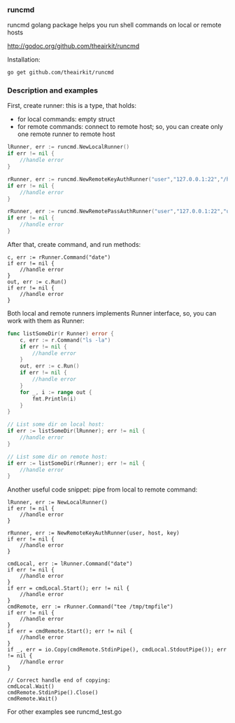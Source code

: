 ### runcmd

runcmd golang package helps you run shell commands on local or remote hosts

http://godoc.org/github.com/theairkit/runcmd

Installation:
```bash
go get github.com/theairkit/runcmd
```

### Description and examples

First, create runner: this is a type, that holds:
- for local commands: empty struct
- for remote commands: connect to remote host;
  so, you can create only one remote runner to remote host

```go
lRunner, err := runcmd.NewLocalRunner()
if err != nil {
	//handle error
}

rRunner, err := runcmd.NewRemoteKeyAuthRunner("user","127.0.0.1:22","/home/user/id_rsa")
if err != nil {
	//handle error
}

rRunner, err := runcmd.NewRemotePassAuthRunner("user","127.0.0.1:22","userpass")
if err != nil {
	//handle error
}
```

After that, create command, and run methods:
```
c, err := rRunner.Command("date")
if err != nil {
	//handle error
}
out, err := c.Run()
if err != nil {
	//handle error
}
```

Both local and remote runners implements Runner interface,
so, you can work with them as Runner:

```go
func listSomeDir(r Runner) error {
	c, err := r.Command("ls -la")
	if err != nil {
		//handle error
	}
	out, err := c.Run()
	if err != nil {
		//handle error
	}
	for _, i := range out {
		fmt.Println(i)
	}
}

// List some dir on local host:
if err := listSomeDir(lRunner); err != nil {
	//handle error
}

// List some dir on remote host:
if err := listSomeDir(rRunner); err != nil {
	//handle error
}
```

Another useful code snippet: pipe from local to remote command:

```
lRunner, err := NewLocalRunner()
if err != nil {
	//handle error
}

rRunner, err := NewRemoteKeyAuthRunner(user, host, key)
if err != nil {
	//handle error
}

cmdLocal, err := lRunner.Command("date")
if err != nil {
	//handle error
}
if err = cmdLocal.Start(); err != nil {
	//handle error
}
cmdRemote, err := rRunner.Command("tee /tmp/tmpfile")
if err != nil {
	//handle error
}
if err = cmdRemote.Start(); err != nil {
	//handle error
}
if _, err = io.Copy(cmdRemote.StdinPipe(), cmdLocal.StdoutPipe()); err != nil {
	//handle error
}

// Correct handle end of copying:
cmdLocal.Wait()
cmdRemote.StdinPipe().Close()
cmdRemote.Wait()
```

For other examples see runcmd_test.go
